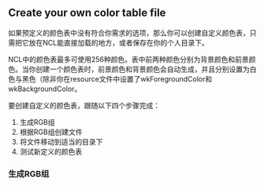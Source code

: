 ## Create your own color table file

如果预定义的颜色表中没有符合你需求的选项，那么你可以创建自定义颜色表，只需把它放在NCL能直接加载的地方，或者保存在你的个人目录下。

NCL中的颜色表最多可使用256种颜色。表中前两种颜色分别为背景颜色和前景颜色。当你创建一个颜色表时，前景颜色和背景颜色会自动生成，并且分别设置为白色与黑色（除非你在resource文件中设置了wkForegroundColor和wkBackgroundColor。

要创建自定义的颜色表，跟随以下四个步骤完成：

1. 生成RGB组
2. 根据RGB组创建文件
3. 将文件移动到适当的目录下
4. 测试新定义的颜色表

### 生成RGB组

